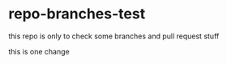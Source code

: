 # repo-branches-test
this repo is only to check some branches and pull request stuff


this is one change
